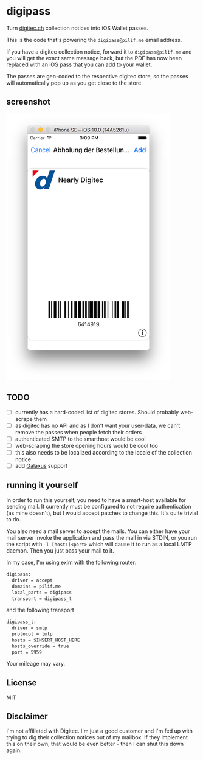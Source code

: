 # digipass

Turn [digitec.ch](https://www.digitec.ch) collection notices into iOS Wallet passes.

This is the code that's powering the `digipass@pilif.me` email address.

If you have a digitec collection notice, forward it to `digipass@pilif.me` and you will get the exact same message back, but the PDF has now been replaced with an iOS pass that you can add to your wallet.

The passes are geo-coded to the respective digitec store, so the passes will automatically pop up as you get close to the store.

## screenshot

![screenshot](./screenshot.png?raw=1)

## TODO

* [ ] currently has a hard-coded list of digitec stores. Should probably web-scrape them
* [ ] as digitec has no API and as I don't want your user-data, we can't remove the passes when people fetch their orders
* [ ] authenticated SMTP to the smarthost would be cool
* [ ] web-scraping the store opening hours would be cool too
* [ ] this also needs to be localized according to the locale of the collection notice
* [ ] add [Galaxus](https://www.galaxus.ch) support

## running it yourself

In order to run this yourself, you need to have a smart-host available for sending mail. It currently must be configured to not require authentication (as mine doesn't), but I would accept patches to change this. It's quite trivial to do.

You also need a mail server to accept the mails. You can either have your mail server invoke the application and pass the mail in via STDIN, or you run the script with `-l [host:]<port>` which will cause it to run as a local LMTP daemon. Then you just pass your mail to it.

In my case, I'm using exim with the following router:

```
digipass:
  driver = accept
  domains = pilif.me
  local_parts = digipass
  transport = digipass_t
```

and the following transport

```
digipass_t:
  driver = smtp
  protocol = lmtp
  hosts = $INSERT_HOST_HERE
  hosts_override = true
  port = 5959
```

Your mileage may vary.

## License

MIT

## Disclaimer

I'm not affiliated with Digitec. I'm just a good customer and I'm fed up with trying to dig their collection notices out of my mailbox. If they implement this on their own, that would be even better - then I can shut this down again.

